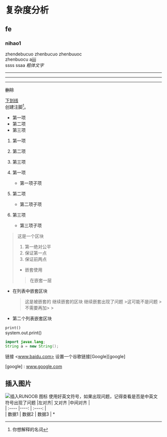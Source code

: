 # 复杂度分析
## fe  
### nihao1  
zhendebucuo
zhenbucuo
zhenbuuoc  
zhenbuocu
ajjjj  
ssss  ssaa _粗体文字_
***
---
- - - 
~~删除~~

<u>下划线</u>  
创建注脚[^注脚]。


* 第一项
* 第二项
* 第三项  
 
1. 第一项
2. 第二项
3. 第三项

1. 第一项
    * 第一项子项
2. 第二项
    * 第二项子项  
3. 第三项
    * 第三项子项
> 这是一个区块
> 1. 第一绝对公平
> 2. 保证第一点
> 3. 保证前两点
> * 嵌套使用
> > 在嵌套一层

* 在列表中嵌套区块
    > 这是被嵌套的
    > 继续嵌套的区块
    > 继续嵌套出现了问题
             >这可能不是问题
             >不需要再加>
             >
* 第二个列表嵌套区块

`print()`  
    system.out.print()
```java
import javax.lang;
String a = new String();
```
链接
<www.baidu.com>
设置一个谷歌链接[Google][google]

[google] : www.google.com



## 插入图片  
![插入RUNOOB 图标](http://static.runoob.com/images/runoob-logo.png)
使用好英文符号，如果出现问题，记得查看是否是中英文符号出现了问题
|左对齐| 又对齐 |中间对齐 |  
| :---- |----: | :----: |  
| 数据1 | 数据2 | 数据3 |
\*
  








[^注脚]: 你想解释的名词



 
 
